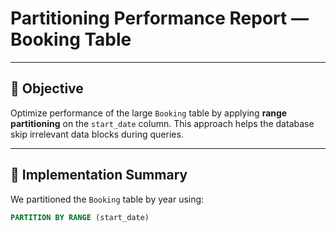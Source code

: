 # Partitioning Performance Report — Booking Table



---

## 🎯 Objective

Optimize performance of the large `Booking` table by applying **range partitioning** on the `start_date` column. This approach helps the database skip irrelevant data blocks during queries.

---

## 🧱 Implementation Summary

We partitioned the `Booking` table by year using:

```sql
PARTITION BY RANGE (start_date)
